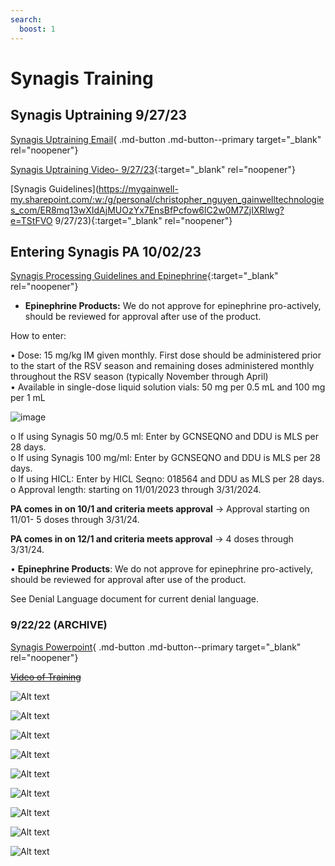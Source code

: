 ```yaml
---
search:
  boost: 1
---
```


# Synagis Training

## Synagis Uptraining 9/27/23

[Synagis Uptraining Email](https://mygainwell-my.sharepoint.com/:u:/g/personal/christopher_nguyen_gainwelltechnologies_com/EZ42ZwzGB6hDk2xIv4AjoPYB9muLVgWDxCDtkFqEJSWsOg?e=WtUopG){ .md-button .md-button--primary target="_blank" rel="noopener"}

[Synagis Uptraining Video- 9/27/23](https://mygainwell-my.sharepoint.com.mcas.ms/personal/justin_collingwood_gainwelltechnologies_com/_layouts/15/stream.aspx?id=%2Fpersonal%2Fjustin%5Fcollingwood%5Fgainwelltechnologies%5Fcom%2FDocuments%2FRecordings%2FSynagis%20Uptraining%2D20230927%5F113424%2DMeeting%20Recording%2Emp4&nav=eyJyZWZlcnJhbEluZm8iOnsicmVmZXJyYWxBcHAiOiJTdHJlYW1XZWJBcHAiLCJyZWZlcnJhbFZpZXciOiJTaGFyZURpYWxvZyIsInJlZmVycmFsQXBwUGxhdGZvcm0iOiJXZWIiLCJyZWZlcnJhbE1vZGUiOiJ2aWV3In19&nav=eyJyZWZlcnJhbEluZm8iOnsicmVmZXJyYWxBcHAiOiJTdHJlYW1XZWJBcHAiLCJyZWZlcnJhbFZpZXciOiJTaGFyZURpYWxvZyIsInJlZmVycmFsQXBwUGxhdGZvcm0iOiJXZWIiLCJyZWZlcnJhbE1vZGUiOiJ2aWV3In19&referrer=Teams%2ETEAMS%2DELECTRON&referrerScenario=p2p%5Fns%2Dbim&ga=1){:target="_blank" rel="noopener"}

[Synagis Guidelines](https://mygainwell-my.sharepoint.com/:w:/g/personal/christopher_nguyen_gainwelltechnologies_com/ER8mq13wXIdAjMUOzYx7EnsBfPcfow6lC2w0M7ZjIXRlwg?e=TStFVO 9/27/23){:target="_blank" rel="noopener"}


## Entering Synagis PA 10/02/23

[Synagis Processing Guidelines and Epinephrine](https://mygainwell-my.sharepoint.com/:w:/g/personal/christopher_nguyen_gainwelltechnologies_com/EdF1lsQ6LblEtatAwy5lh9ABRGFth4Mix2_5D4m_w78jyQ?e=Z63TiK){:target="_blank" rel="noopener"}

- **Epinephrine Products:** We do not approve for epinephrine pro-actively, should be reviewed for approval after use of the product.

How to enter:

•	Dose: 15 mg/kg IM given monthly. First dose should be administered prior to the start of the RSV season and remaining doses administered monthly throughout the RSV season (typically November through April)</br>
•	Available in single-dose liquid solution vials: 50 mg per 0.5 mL and 100 mg per 1 mL
  
![image](synagis.png)

  o	If using Synagis 50 mg/0.5 ml: Enter by GCNSEQNO and DDU is MLS per 28 days.</br>
  o	If using Synagis 100 mg/ml: Enter by GCNSEQNO and DDU is MLS per 28 days.</br>
  o	If using HICL: Enter by HICL Seqno: 018564 and DDU as MLS per 28 days. </br>
  o	Approval length: starting on 11/01/2023 through 3/31/2024.

**PA comes in on 10/1 and criteria meets approval** → Approval starting on 11/01- 5 doses through 3/31/24.

**PA comes in on 12/1 and criteria meets approval** → 4 doses through 3/31/24.

•	**Epinephrine Products**: We do not approve for epinephrine pro-actively, should be reviewed for approval after use of the product.

See Denial Language document for current denial language.

### 9/22/22 (ARCHIVE)

[Synagis Powerpoint](https://mygainwell-my.sharepoint.com/:p:/r/personal/christopher_nguyen_gainwelltechnologies_com/Documents/Evergreen/Emails/Synagis%20training.pptx?d=w757935c4a8da4d4280a665b8f13e02e8&csf=1&web=1&e=5kuPuL){ .md-button .md-button--primary target="_blank" rel="noopener"}

~~[Video of Training](https://mygainwell-my.sharepoint.com/:v:/r/personal/cassandra_roach_gainwelltechnologies_com/Documents/Recordings/Synagis%20(2022-2023)%20Training%20with%20Debbie%20Brokaw-20220914_140123-Meeting%20Recording.mp4?csf=1&web=1&e=VD1LZN)~~

![Alt text](synagis_training_1.png)

![Alt text](synagis_training_2.png)

![Alt text](synagis_training_3.png)

![Alt text](synagis_training_4.png)

![Alt text](synagis_training_5.png)

![Alt text](synagis_training_6.png)

![Alt text](synagis_training_7.png)

![Alt text](synagis_training_8.png)

![Alt text](synagis_training_9.png)
